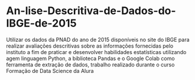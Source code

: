 # An-lise-Descritiva-de-Dados-do-IBGE-de-2015
Utilizar os dados da PNAD do ano de 2015 disponíveis no site do IBGE para realizar avaliações descritivas sobre as informações fornecidas pelo instituto a fim de praticar e desenvolver habilidades estatísticas utilizando agem linguagem Python, a biblioteca Pandas e o Google Colab como ferramenta de extração de dados, trabalho realizado durante o curso Formação de Data Science da Alura
